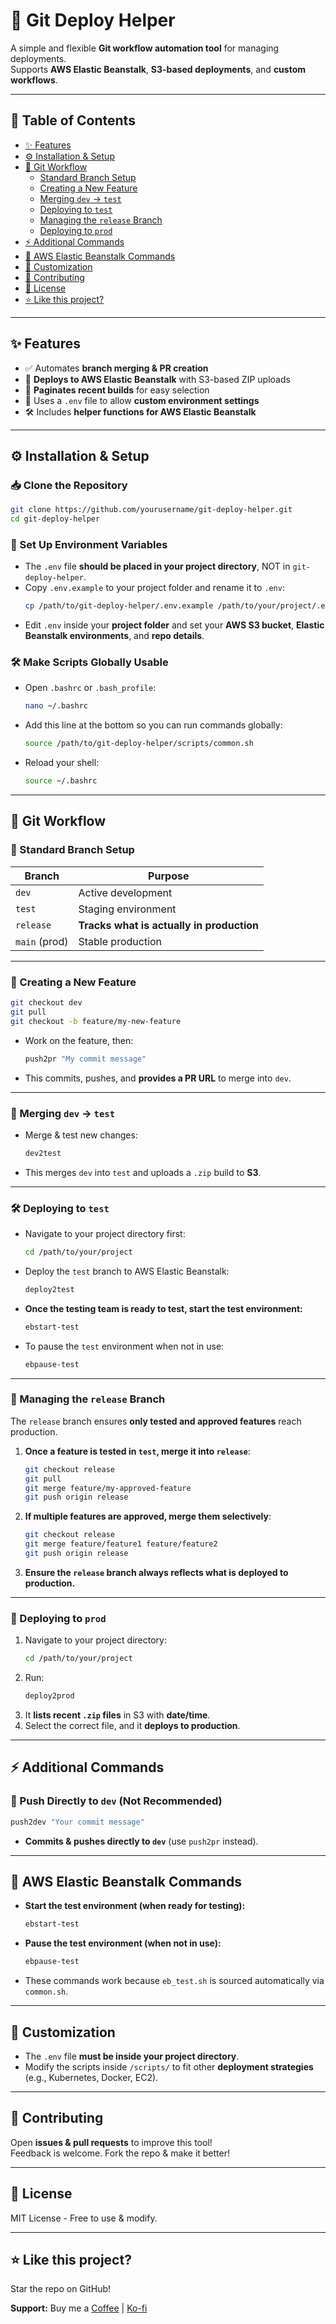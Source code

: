 # 🚀 Git Deploy Helper

A simple and flexible **Git workflow automation tool** for managing deployments.  
Supports **AWS Elastic Beanstalk**, **S3-based deployments**, and **custom workflows**.

---

## 📌 Table of Contents
- [✨ Features](#-features)
- [⚙️ Installation & Setup](#-installation--setup)
- [🔄 Git Workflow](#-git-workflow)
  - [Standard Branch Setup](#-standard-branch-setup)
  - [Creating a New Feature](#-creating-a-new-feature)
  - [Merging `dev` → `test`](#-merging-dev--test)
  - [Deploying to `test`](#-deploying-to-test)
  - [Managing the `release` Branch](#-managing-the-release-branch)
  - [Deploying to `prod`](#-deploying-to-prod)
- [⚡ Additional Commands](#-additional-commands)
- [📡 AWS Elastic Beanstalk Commands](#-aws-elastic-beanstalk-commands)
- [🔧 Customization](#-customization)
- [👥 Contributing](#-contributing)
- [📜 License](#-license)
- [⭐ Like this project?](#-like-this-project)

---

## ✨ Features
- ✅ Automates **branch merging & PR creation**  
- 🚀 **Deploys to AWS Elastic Beanstalk** with S3-based ZIP uploads  
- 📁 **Paginates recent builds** for easy selection  
- 🔧 Uses a `.env` file to allow **custom environment settings**  
- 🛠 Includes **helper functions for AWS Elastic Beanstalk**  

---

## ⚙️ Installation & Setup

### 📥 Clone the Repository
```bash
git clone https://github.com/yourusername/git-deploy-helper.git
cd git-deploy-helper
```

### 🔧 Set Up Environment Variables
- The `.env` file **should be placed in your project directory**, NOT in `git-deploy-helper`.
- Copy `.env.example` to your project folder and rename it to `.env`:
  ```bash
  cp /path/to/git-deploy-helper/.env.example /path/to/your/project/.env
  ```
- Edit `.env` inside your **project folder** and set your **AWS S3 bucket**, **Elastic Beanstalk environments**, and **repo details**.

### 🛠 Make Scripts Globally Usable
- Open `.bashrc` or `.bash_profile`:
  ```bash
  nano ~/.bashrc
  ```
- Add this line at the bottom so you can run commands globally:
  ```bash
  source /path/to/git-deploy-helper/scripts/common.sh
  ```
- Reload your shell:
  ```bash
  source ~/.bashrc
  ```

---

## 🔄 Git Workflow

### 📌 Standard Branch Setup
| Branch | Purpose |
|--------|---------|
| `dev` | Active development |
| `test` | Staging environment |
| `release` | **Tracks what is actually in production** |
| `main` (prod) | Stable production |

---

### 🌱 Creating a New Feature
```bash
git checkout dev
git pull
git checkout -b feature/my-new-feature
```
- Work on the feature, then:
  ```bash
  push2pr "My commit message"
  ```
- This commits, pushes, and **provides a PR URL** to merge into `dev`.

---

### 🔀 Merging `dev` → `test`
- Merge & test new changes:
  ```bash
  dev2test
  ```
- This merges `dev` into `test` and uploads a `.zip` build to **S3**.

---

### 🛠 Deploying to `test`
- Navigate to your project directory first:
  ```bash
  cd /path/to/your/project
  ```
- Deploy the `test` branch to AWS Elastic Beanstalk:
  ```bash
  deploy2test
  ```
- **Once the testing team is ready to test, start the test environment:**
  ```bash
  ebstart-test
  ```
- To pause the `test` environment when not in use:
  ```bash
  ebpause-test
  ```

---

### 🚀 Managing the `release` Branch
The `release` branch ensures **only tested and approved features** reach production.

1. **Once a feature is tested in `test`, merge it into `release`**:
   ```bash
   git checkout release
   git pull
   git merge feature/my-approved-feature
   git push origin release
   ```

2. **If multiple features are approved, merge them selectively**:
   ```bash
   git checkout release
   git merge feature/feature1 feature/feature2
   git push origin release
   ```

3. **Ensure the `release` branch always reflects what is deployed to production.**

---

### 🚀 Deploying to `prod`
1. Navigate to your project directory:
   ```bash
   cd /path/to/your/project
   ```
2. Run:
   ```bash
   deploy2prod
   ```
3. It **lists recent `.zip` files** in S3 with **date/time**.
4. Select the correct file, and it **deploys to production**.

---

## ⚡ Additional Commands

### 🔄 Push Directly to `dev` (Not Recommended)
```bash
push2dev "Your commit message"
```
- **Commits & pushes directly to `dev`** (use `push2pr` instead).

---

## 📡 AWS Elastic Beanstalk Commands
- **Start the test environment (when ready for testing):**
  ```bash
  ebstart-test
  ```
- **Pause the test environment (when not in use):**
  ```bash
  ebpause-test
  ```
- These commands work because `eb_test.sh` is sourced automatically via `common.sh`.

---

## 🔧 Customization
- The `.env` file **must be inside your project directory**.
- Modify the scripts inside `/scripts/` to fit other **deployment strategies** (e.g., Kubernetes, Docker, EC2).

---

## 👥 Contributing
Open **issues & pull requests** to improve this tool!  
Feedback is welcome. Fork the repo & make it better!

---

## 📜 License
MIT License - Free to use & modify.

---

## ⭐ Like this project?
Star the repo on GitHub!  

**Support:** Buy me a [Coffee](https://buymeacoffee.com/roamingsaint) | [Ko-fi](https://ko-fi.com/roamingsaint)
